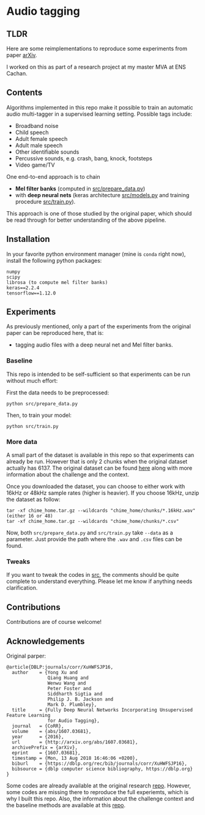 
# Audio tagging

## TLDR

Here are some reimplementations to reproduce some experiments from paper [arXiv](http://arxiv.org/abs/1607.03681).

I worked on this as part of a research project at my master MVA at ENS Cachan.

## Contents

Algorithms implemented in this repo make it possible to train an automatic audio multi-tagger in a supervised learning setting. Possible tags include:
- Broadband noise
- Child speech
- Adult female speech
- Adult male speech
- Other identifiable sounds
- Percussive sounds, e.g. crash, bang, knock, footsteps
- Video game/TV

One end-to-end approach is to chain
- **Mel filter banks** (computed in [src/prepare_data.py](src/prepare_data.py))
- with **deep neural nets** (keras architecture [src/models.py](src/models.py) and training procedure [src/train.py](src/train.py)).

This approach is one of those studied by the original paper, which should be read through for better understanding of the above pipeline.


## Installation

In your favorite python environment manager (mine is `conda` right now), install the following python packages:
```
numpy
scipy
librosa (to compute mel filter banks)
keras==2.2.4
tensorflow==1.12.0
```

## Experiments

As previously mentioned, only a part of the experiments from the original paper can be reproduced here, that is:
- tagging audio files with a deep neural net and Mel filter banks.

### Baseline

This repo is intended to be self-sufficient so that experiments can be run without much effort:

First the data needs to be preprocessed:
```
python src/prepare_data.py
```

Then, to train your model:
```
python src/train.py
```

### More data

A small part of the dataset is available in this repo so that experiments can already be run. However that is only 2 chunks when the original dataset actually has 6137. The original dataset can be found [here](http://www.cs.tut.fi/sgn/arg/dcase2016/task-audio-tagging) along with more information about the challenge and the context.

Once you downloaded the dataset, you can choose to either work with 16kHz or 48kHz sample rates (higher is heavier). If you choose 16kHz, unzip the dataset as follow:
```
tar -xf chime_home.tar.gz --wildcards "chime_home/chunks/*.16kHz.wav" (either 16 or 48)
tar -xf chime_home.tar.gz --wildcards "chime_home/chunks/*.csv"
```

Now, both `src/prepare_data.py` and `src/train.py` take `--data` as a parameter. Just provide the path where the `.wav` and `.csv` files can be found.

### Tweaks

If you want to tweak the codes in [src](src), the comments should be quite complete to understand everything. Please let me know if anything needs clarification.

## Contributions

Contributions are of course welcome!

## Acknowledgements

Original parper:

```
@article{DBLP:journals/corr/XuHWFSJP16,
  author    = {Yong Xu and
               Qiang Huang and
               Wenwu Wang and
               Peter Foster and
               Siddharth Sigtia and
               Philip J. B. Jackson and
               Mark D. Plumbley},
  title     = {Fully Deep Neural Networks Incorporating Unsupervised Feature Learning
               for Audio Tagging},
  journal   = {CoRR},
  volume    = {abs/1607.03681},
  year      = {2016},
  url       = {http://arxiv.org/abs/1607.03681},
  archivePrefix = {arXiv},
  eprint    = {1607.03681},
  timestamp = {Mon, 13 Aug 2018 16:46:06 +0200},
  biburl    = {https://dblp.org/rec/bib/journals/corr/XuHWFSJP16},
  bibsource = {dblp computer science bibliography, https://dblp.org}
}
```

Some codes are already available at the original research [repo](https://github.com/yongxuUSTC/aDAE_DNN_audio_tagging). However, some codes are missing there to reproduce the full experiemts, which is why I built this repo. Also, the information about the challenge context and the baseline methods are available at this [repo](https://github.com/pafoster/dcase2016_task4).

